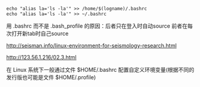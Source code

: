 
```
echo "alias la='ls -la'" >> /home/$(logname)/.bashrc
echo "alias la='ls -la'" >> ~/.bashrc
```

用 .bashrc 而不是 .bash_profile 的原因：后者只在登入时自动source 前者在每次打开新tab时自己source

http://seisman.info/linux-environment-for-seismology-research.html

http://123.56.1.216/02.3.html

在 Linux 系统下一般通过文件 $HOME/.bashrc 配置自定义环境变量(根据不同的发行版也可能是文件 $HOME/.profile)

